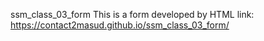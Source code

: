 ssm_class_03_form
This is a form developed by HTML
link: https://contact2masud.github.io/ssm_class_03_form/
